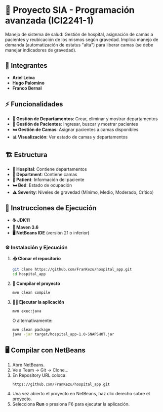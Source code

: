 # 🏥 Proyecto SIA - Programación avanzada (ICI2241-1)

Manejo de sistema de salud: Gestión de hospital, asignación de camas a pacientes y reubicación de los mismos según gravedad. Implica manejo de demanda (automatización de estatus "alta") para liberar camas (se debe manejar indicadores de gravedad).

## 👥 Integrantes

- **Ariel Leiva**
- **Hugo Palomino**
- **Franco Bernal**

## ⚡ Funcionalidades

- **🏢 Gestión de Departamentos**: Crear, eliminar y mostrar departamentos
- **👤 Gestión de Pacientes**: Ingresar, buscar y mostrar pacientes
- **🛏️ Gestión de Camas**: Asignar pacientes a camas disponibles
- **📊 Visualización**: Ver estado de camas y departamentos

## 🏗️ Estructura

- **🏥 Hospital**: Contiene departamentos
- **🏢 Department**: Contiene camas
- **👤 Patient**: Información del paciente
- **🛏️ Bed**: Estado de ocupación
- **⚠️ Severity**: Niveles de gravedad (Mínimo, Medio, Moderado, Crítico)

## 🚀 Instrucciones de Ejecución

- **☕ JDK11** 
- **🔧 Maven 3.6**
- **🖥️ NetBeans IDE** (versión 21 o inferior)

### ⚙️ Instalación y Ejecución

1. **📥 Clonar el repositorio**
   ```bash
   git clone https://github.com/FranKezu/hospital_app.git
   cd hospital_app
   ```

2. **🔨 Compilar el proyecto**
   ```bash
   mvn clean compile
   ```

3. **🏃‍♂️ Ejecutar la aplicación**
   ```bash
   mvn exec:java
   ```

   O alternativamente:
   ```bash
   mvn clean package
   java -jar target/hospital_app-1.0-SNAPSHOT.jar
   ```

## 🖥️ Compilar con NetBeans

1. Abre NetBeans.
2. Ve a Team → Git → Clone...
3. En Repository URL coloca:
   ```
   https://github.com/FranKezu/hospital_app.git
   ```
4. Una vez abierto el proyecto en NetBeans, haz clic derecho sobre el proyecto.
5. Selecciona **Run** o presiona F6 para ejecutar la aplicación.
